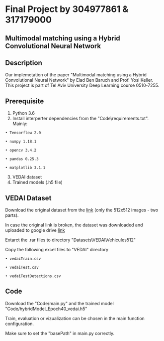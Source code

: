 # Final Project by 304977861 & 317179000
## Multimodal matching using a Hybrid Convolutional Neural Network

## Description
Our implemetation of the paper "Multimodal matching using a Hybrid Convolutional Neural Network" by Elad Ben Baruch and Prof. Yosi Keller.
This project is part of Tel Aviv University Deep Learning course 0510-7255.

## Prerequisite
  1. Python 3.6
  2. Install interperter dependencies from the "Code\requirements.txt". Mainly:
  
    • Tensorflow 2.0
     
    • numpy 1.18.1
     
    • opencv 3.4.2
     
    • pandas 0.25.3
     
    • matplotlib 3.1.1
     
  3. VEDAI dataset   
  4. Trained models (.h5 file)

## VEDAI Dataset
  Download the original dataset from the [link](https://downloads.greyc.fr/vedai/) (only the 512x512 images - two parts).
  
  In case the original link is broken, the dataset was downloaded and uploaded to google drive [link](https://downloads.greyc.fr/vedai/)
    
  Extarct the .rar files to directory "Datasets\VEDAI\Vehicules512"
  
  Copy the following excel files to "VEDAI" directory
    
    • vedaiTrain.csv
    
    • vedaiTest.csv
    
    • vedaiTestDetections.csv

## Code
  Download the "Code/main.py" and the trained model "Code/hybridModel_Epoch40_vedai.h5"
  
  Train, evaluation or vizualization can be chosen in the main function configuration.
  
  Make sure to set the "basePath" in main.py correctly.
    
